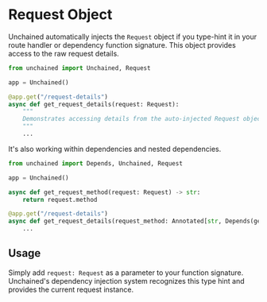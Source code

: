 # Request Object

Unchained automatically injects the `Request` object if you type-hint it in your route handler or dependency function signature. This object provides access to the raw request details.

```python
from unchained import Unchained, Request

app = Unchained()

@app.get("/request-details")
async def get_request_details(request: Request):
    """
    Demonstrates accessing details from the auto-injected Request object.
    """
    ...
```

It's also working within dependencies and nested dependencies.

```python
from unchained import Depends, Unchained, Request

app = Unchained()

async def get_request_method(request: Request) -> str:
    return request.method

@app.get("/request-details")
async def get_request_details(request_method: Annotated[str, Depends(get_request_method)]):
    ...
```


## Usage

Simply add `request: Request` as a parameter to your function signature. Unchained's dependency injection system recognizes this type hint and provides the current request instance.
